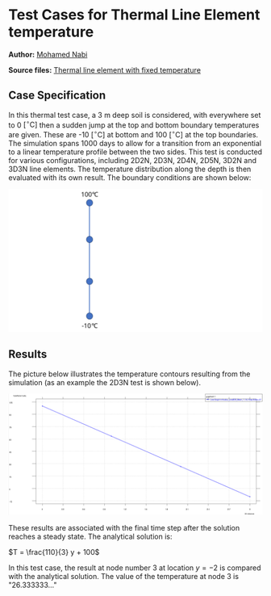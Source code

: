 # Test Cases for Thermal Line Element temperature

**Author:** [Mohamed Nabi](https://github.com/mnabideltares)

**Source files:** [Thermal line element with fixed temperature](https://github.com/KratosMultiphysics/Kratos/tree/master/applications/GeoMechanicsApplication/tests/test_thermal_element/test_thermal_line_element)

## Case Specification
In this thermal test case, a 3 m deep soil is considered, with everywhere set to 0 $\mathrm{[^\circ C]}$ then a sudden jump at the top and bottom boundary temperatures are given. These are -10 $\mathrm{[^\circ C]}$ at bottom and 100 $\mathrm{[^\circ C]}$ at the top boundaries. The simulation spans 1000 days to allow for a transition from an exponential to a linear temperature profile between the two sides. This test is conducted for various configurations, including 2D2N, 2D3N, 2D4N, 2D5N, 3D2N and 3D3N line elements. The temperature distribution along the depth is then evaluated with its own result.
The boundary conditions are shown below:

<img src="../documentation_data/test_thermal_line_element.svg" alt="Visualization of the Boundary conditions" title="Visualization of the Boundary conditions" width="600">

## Results

The picture below illustrates the temperature contours resulting from the simulation (as an example the 2D3N test is shown below).

<img src="../documentation_data/test_thermal_line_element_2D3N_result.png" alt="Temperature along the depth at the last time step" title="Temperature along the depth at the last time step" width="600">

These results are associated with the final time step after the solution reaches a steady state. The analytical solution is:

$T = \frac{110}{3} y + 100$

In this test case, the result at node number 3 at location $y = -2$ is compared with the analytical solution. The value of the temperature at node 3 is "26.333333..." 